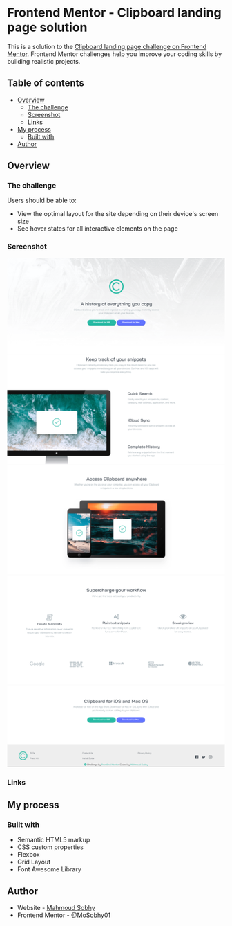 # Frontend Mentor - Clipboard landing page solution

This is a solution to the [Clipboard landing page challenge on Frontend Mentor](https://www.frontendmentor.io/challenges/clipboard-landing-page-5cc9bccd6c4c91111378ecb9). Frontend Mentor challenges help you improve your coding skills by building realistic projects. 

## Table of contents

- [Overview](#overview)
  - [The challenge](#the-challenge)
  - [Screenshot](#screenshot)
  - [Links](#links)
- [My process](#my-process)
  - [Built with](#built-with)
- [Author](#author)


## Overview


### The challenge

Users should be able to:

- View the optimal layout for the site depending on their device's screen size
- See hover states for all interactive elements on the page

### Screenshot

![Design](/screen2.png)
![Design](/screen1.png)
![Design](/screen3.png)
![Design](/screen4.png)
![Design](/screen5.png)

### Links

<!-- - Solution URL: [Add solution URL here](https://your-solution-url.com)
- Live Site URL: [Add live site URL here](https://your-live-site-url.com) -->

## My process

### Built with

- Semantic HTML5 markup
- CSS custom properties
- Flexbox
- Grid Layout
- Font Awesome Library



## Author

- Website - [Mahmoud Sobhy](https://github.com/MoSobhy01)
- Frontend Mentor - [@MoSobhy01](https://www.frontendmentor.io/profile/MoSobhy01)



